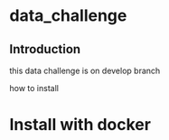 # data_challenge

## Introduction
this data challenge is on develop branch


how to install


# Install with docker

